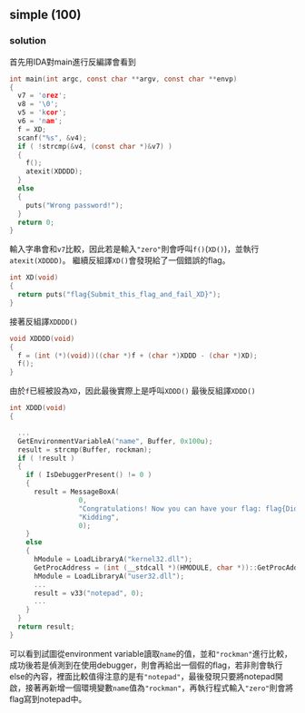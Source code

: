 ## simple (100)
### solution
首先用IDA對main進行反編譯會看到
```c
int main(int argc, const char **argv, const char **envp)
{
  v7 = 'orez';
  v8 = '\0';
  v5 = 'kcor';
  v6 = 'nam';
  f = XD;
  scanf("%s", &v4);
  if ( !strcmp(&v4, (const char *)&v7) )
  {
    f();
    atexit(XDDDD);
  }
  else
  {
    puts("Wrong password!");
  }
  return 0;
}
```
輸入字串會和`v7`比較，因此若是輸入`"zero"`則會呼叫`f()`(`XD()`)，並執行`atexit(XDDDD)`。
繼續反組譯`XD()`會發現給了一個錯誤的flag。
```c
int XD(void)
{
  return puts("flag{Submit_this_flag_and_fail_XD}");
}
```
接著反組譯`XDDDD()`
```c
void XDDDD(void)
{
  f = (int (*)(void))((char *)f + (char *)XDDD - (char *)XD);
  f();
}
```
由於`f`已經被設為`XD`，因此最後實際上是呼叫`XDDD()`
最後反組譯`XDDD()`
```c
int XDDD(void)
{

  ...
  GetEnvironmentVariableA("name", Buffer, 0x100u);
  result = strcmp(Buffer, rockman);
  if ( !result )
  {
    if ( IsDebuggerPresent() != 0 )
    {
      result = MessageBoxA(
                 0,
                 "Congratulations! Now you can have your flag: flag{Did you see the caption?}",
                 "Kidding",
                 0);
    }
    else
    {
      hModule = LoadLibraryA("kernel32.dll");
      GetProcAddress = (int (__stdcall *)(HMODULE, char *))::GetProcAddress(hModule, ProcName);
      hModule = LoadLibraryA("user32.dll");
      ...
      result = v33("notepad", 0);
      ...
    }
  }
  return result;
}
```
可以看到試圖從environment variable讀取`name`的值，並和`"rockman"`進行比較，成功後若是偵測到在使用debugger，則會再給出一個假的flag，若非則會執行else的內容，裡面比較值得注意的是有`"notepad"`，最後發現只要將notepad開啟，接著再新增一個環境變數`name`值為`"rockman"`，再執行程式輸入`"zero"`則會將flag寫到notepad中。
